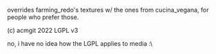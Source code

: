 overrides farming\_redo's textures w/ the ones from cucina\_vegana, for people who prefer those.

(c) acmgit 2022 LGPL v3

no, i have no idea how the LGPL applies to media :\
